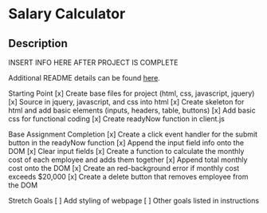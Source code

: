 # Salary Calculator

## Description

INSERT INFO HERE AFTER PROJECT IS COMPLETE

Additional README details can be found [here](https://github.com/PrimeAcademy/readme-template/blob/master/README.md).

Starting Point
[x] Create base files for project (html, css, javascript, jquery)
[x] Source in jquery, javascript, and css into html
[x] Create skeleton for html and add basic elements (inputs, headers, table, buttons)
[x] Add basic css for functional coding
[x] Create readyNow function in client.js

Base Assignment Completion
[x] Create a click event handler for the submit button in the readyNow function
[x] Append the input field info onto the DOM
[x] Clear input fields
[x] Create a function to calculate the monthly cost of each employee and adds them together
[x] Append total monthly cost onto the DOM
[x] Create an red-background error if monthly cost exceeds $20,000
[x] Create a delete button that removes employee from the DOM

Stretch Goals
[ ] Add styling of webpage
[ ] Other goals listed in instructions
